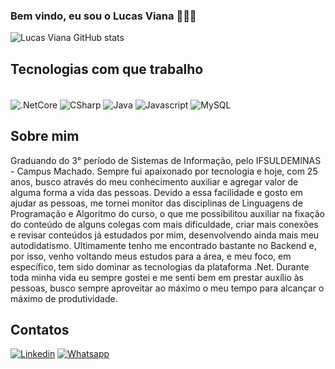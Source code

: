 ### Bem vindo, eu sou o Lucas Viana 👨🏾‍💻


![Lucas Viana GitHub stats](https://github-readme-stats.vercel.app/api?username=lucas-viana&show_icons=true&theme=dark)

## Tecnologias com que trabalho
<div style= "display: inline_block"><br/>
    <img align= "center" alt=".NetCore" src="https://img.shields.io/badge/.NET-5C2D91?style=for-the-badge&logo=.net&logoColor=white"/>
    <img align= "center" alt="CSharp" src="https://img.shields.io/badge/C%23-239120?style=for-the-badge&logo=c-sharp&logoColor=white"/> 
    <img align= "center" alt="Java" src="https://img.shields.io/badge/Java-ED8B00?style=for-the-badge&logo=openjdk&logoColor=white"/> 
    <img align= "center" alt="Javascript" src="https://img.shields.io/badge/JavaScript-323330?style=for-the-badge&logo=javascript&logoColor=F7DF1E"/> 
    <img align= "center" alt="MySQL" src="https://img.shields.io/badge/MySQL-00000F?style=for-the-badge&logo=mysql&logoColor=white"/>
</div</br>

## Sobre mim
Graduando do 3° período de Sistemas de Informação, pelo IFSULDEMINAS - Campus Machado. Sempre fui apaixonado por tecnologia e hoje, com 25 anos, busco através do meu conhecimento auxiliar e agregar valor de alguma forma a vida das pessoas. Devido a essa facilidade e gosto em ajudar as pessoas, me tornei monitor das disciplinas de Linguagens de Programação e Algoritmo do curso, o que me possibilitou auxiliar na fixação do conteúdo de alguns colegas com mais dificuldade, criar mais conexões e revisar conteúdos já estudados por mim, desenvolvendo ainda mais meu autodidatismo. Ultimamente tenho me encontrado bastante no Backend e, por isso, venho voltando meus estudos para a área, e meu foco, em específico, tem sido dominar as tecnologias da plataforma .Net. Durante toda minha vida eu sempre gostei e me senti bem em prestar auxílio às pessoas, busco sempre aproveitar ao máximo o meu tempo para alcançar o máximo de produtividade.

## Contatos
[![Linkedin](https://img.shields.io/badge/LinkedIn-0077B5?style=for-the-badge&logo=linkedin&logoColor=whithe)](https://www.linkedin.com/in/lucas-viana-dev/) 
[![Whatsapp](https://img.shields.io/badge/WhatsApp-25D366?style=for-the-badge&logo=whatsapp&logoColor=white)](https://wa.me/5535987124656?text=)
